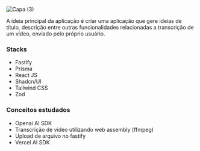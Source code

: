 ![Capa (3)](https://github.com/Norrels/Upload_AI/assets/94193637/f414007d-7a24-4db4-bcca-25a1abaeb296)

A ideia principal da aplicação é criar uma aplicação que gere ideias de título, descrição entre outras funcionalidades relacionadas a transcrição de um vídeo, enviado pelo próprio usuário.

### Stacks
- Fastify
- Prisma
- React JS
- Shadcn/UI
- Tailwind CSS
- Zod

### Conceitos estudados
- Openai AI SDK
- Transcrição de video utilizando web assembly (ffmpeg)
- Upload de arquivo no fastify
- Vercel AI SDK


